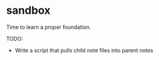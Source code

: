 # sandbox
Time to learn a proper foundation.

TODO:
- Write a script that pulls child note files into parent notes